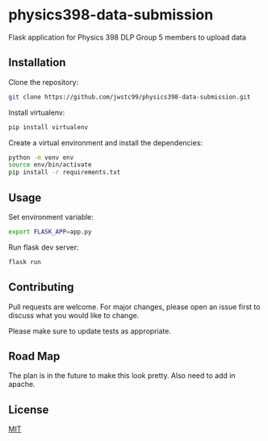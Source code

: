 # physics398-data-submission
Flask application for Physics 398 DLP Group 5 members to upload data

## Installation

Clone the repository:

```bash
git clone https://github.com/jwstc99/physics398-data-submission.git
```

Install virtualenv:

```bash
pip install virtualenv
```

Create a virtual environment and install the dependencies:

```bash
python -m venv env
source env/bin/activate
pip install -r requirements.txt
```

## Usage

Set environment variable:

```bash
export FLASK_APP=app.py
```

Run flask dev server:

```bash
flask run
```

## Contributing
Pull requests are welcome. For major changes, please open an issue first to discuss what you would like to change.

Please make sure to update tests as appropriate.

## Road Map

The plan is in the future to make this look pretty.
Also need to add in apache.

## License
[MIT](https://choosealicense.com/licenses/mit/)
